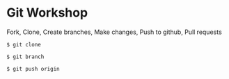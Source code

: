 # Git Workshop
Fork, Clone, Create branches, Make changes, Push to github, Pull requests

```
$ git clone
```

```
$ git branch
```

```
$ git push origin
```
